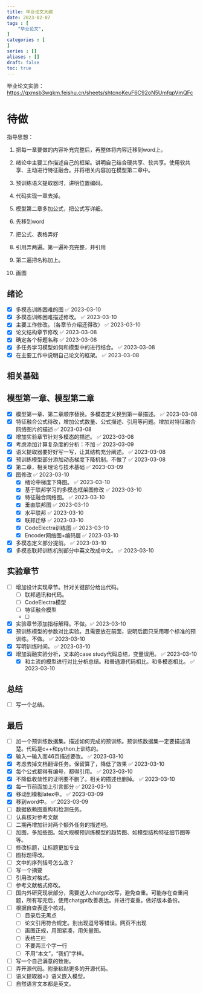 ```yaml
---
title: 毕业论文大纲
date: 2023-02-07
tags : [
	"毕业论文",
]
categories : [
]
series : []
aliases : []
draft: false
toc: true
---
```




毕业论文实验： https://qxmsb3wqkm.feishu.cn/sheets/shtcnoKeuF6C92oN5UmfqpVmQFc



# 待做
指导思想：
1. 把每一章要做的内容补充完整后，再整体将内容迁移到word上。

1. 绪论中主要工作描述自己的框架。讲明自己结合硬共享、软共享。使用软共享、主动进行特征融合。并将相关内容加在模型第二章中。
2. 预训练语义提取器时，讲明位置编码。
3. 代码实现一章去掉。
4. 模型第二章多加公式，把公式写详细。

1. 先移到word
2. 把公式、表格弄好
3. 引用弄两遍。第一遍补充完整，并引用
4. 第二遍把名称加上。
5. 画图


## 绪论
- [x] 多模态训练困难的图 ✅ 2023-03-10
- [x] 多模态训练困难描述修改。 ✅ 2023-03-10
- [x] 主要工作修改。（各章节介绍还得改） ✅ 2023-03-10
- [x] 论文结构章节修改 ✅ 2023-03-08
- [x] 确定各个标题名称 ✅ 2023-03-08
- [x] 多任务学习模型如何和模型中的进行结合。 ✅ 2023-03-08
- [x] 在主要工作中说明自己论文的框架。 ✅ 2023-03-08
## 相关基础
## 模型第一章、模型第二章
- [x] 模型第一章、第二章顺序替换。多模态定义换到第一章描述。 ✅ 2023-03-08
- [x] 特征融合公式待改，增加公式数量、公式描述、引用等问题。增加对特征融合网络图片的描述 ✅ 2023-03-08
- [x] 增加实验章节针对多模态的描述。 ✅ 2023-03-08
- [x] 考虑添加计算复杂度的分析：不加 ✅ 2023-03-09
- [x] 语义提取器要好好写一写，让其结构充分阐述。 ✅ 2023-03-08
- [x] 预训练模型部分添加动态梯度下降机制。不做了 ✅ 2023-03-08
- [x] 第二章，相关理论与技术基础 ✅ 2023-03-09
- [x] 图修改 ✅ 2023-03-10
	- [x] 绪论中梯度下降图。 ✅ 2023-03-10
	- [x] 基于联邦学习的多模态框架图修改 ✅ 2023-03-10
	- [x] 特征融合网络图。 ✅ 2023-03-10
	- [x] 垂直联邦图 ✅ 2023-03-10
	- [x] 水平联邦 ✅ 2023-03-10
	- [x] 联邦迁移 ✅ 2023-03-10
	- [x] CodeElectra训练图 ✅ 2023-03-10
	- [x] Encoder网络图+编码层 ✅ 2023-03-10
- [x] 多模态定义部分提前。 ✅ 2023-03-10
- [x] 多模态联邦训练机制部分中英文改成中文。 ✅ 2023-03-10
## 实验章节
- [ ] 增加设计实现章节。针对关键部分给出代码。
	- [ ] 联邦通讯和代码。
	- [ ] CodeElectra模型
	- [ ] 特征融合模型
	- [ ] 
- [x] 实验章节添加指标解释。不做。✅ 2023-03-10
- [x] 预训练模型的参数对比实验。且需要放在前面，说明后面只采用哪个标准的预训练。不做。 ✅ 2023-03-10
- [x] 写明训练时间。 ✅ 2023-03-10
- [x] 增加消融实验分析，文本的case study代码总结，变量误用。 ✅ 2023-03-10
	- [x] 和主流的模型进行对比分析总结。和普通源代码相比。和多模态相比。 ✅ 2023-03-10
## 总结
- [ ] 写一个总结。
## 最后
- [ ] 加一个预训练数据集。描述如何完成的预训练。预训练数据集一定要描述清楚。代码是c++和python上训练的。
- [x] 输入一输入而46页描述要改。 ✅ 2023-03-10
- [x] 考虑去掉文档翻译任务。保留算了，降低了效果 ✅ 2023-03-10
- [x] 每个公式都得有编号，都得引用。 ✅ 2023-03-10
- [x] 不降低收敛性的证明要不删了。相关的描述也删掉。 ✅ 2023-03-10
- [x] 每一节前面加上引言部分 ✅ 2023-03-10
- [x] 移动到模板latex中。 ✅ 2023-03-09
- [x] 移到word中。 ✅ 2023-03-09
- [ ] 数据依赖图重构和检测任务。
- [ ] 认真核对参考文献
- [ ] 二期再增加针对两个额外任务的描述吧。
- [ ] 加图，多加些图。如大规模预训练模型的趋势图、如模型结构特征细节图等等。
- [ ] 修改标题，让标题更加专业
- [ ] 图标题得改。
- [ ] 文中的序列括号怎么改？
- [ ] 写一个摘要
- [ ] 引用改对格式。
- [ ] 参考文献格式修改。
- [ ] 国内外研究现状部分，需要送入chatgpt改写，避免查重。可能存在查重问题，所有写完后，使用chatgpt改善表达。并进行查重。做好版本备份。
- [ ] 根据自查表逐个核对。
	- [ ] 目录后无黑点
	- [ ] 论文引用符合规定。别出现逗号等错误。网页不出现
	- [ ]  画图正规，用图紧凑，用矢量图。
	- [ ] 表格三栏
	- [ ] 不要两三个字一行
	- [ ] 不用“本文”，“我们”字样。
- [ ] 写一个自己满意的致谢。
- [ ] 弄开源代码。附录粘贴更多的开源代码。
- [ ] 语义提取器=》语义嵌入模型。
- [ ] 自然语言文本都是英文。

